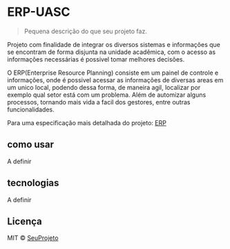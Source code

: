 # ERP-UASC

> Pequena descrição do que seu projeto faz.

 Projeto com finalidade de integrar os diversos sistemas e informações que se encontram de forma disjunta na unidade acadêmica, com o acesso as informações necessárias é possivel tomar melhores decisões.
 
  O ERP(Enterprise Resource Planning) consiste em um painel de controle e informações, onde é possivel acessar as informações de diversas areas em um unico local, podendo dessa forma, de maneira agil, localizar por exemplo qual setor está com um problema. Além de automizar alguns processos, tornando mais vida a facil dos gestores, entre outras funcionalidades.
 
 Para uma especificação mais detalhada do projeto: [ERP](https://docs.google.com/document/d/e/2PACX-1vTFGq5_jfEVRNwky4hy8MZCmqNSRTSVMz8FkWl7xYLn6-wYIancyYA_wfp07-mYY3SG7-iJtsulbT7i/pub)
 
## como usar
 A definir

## tecnologias
A definir

## Licença

MIT © [SeuProjeto]()
